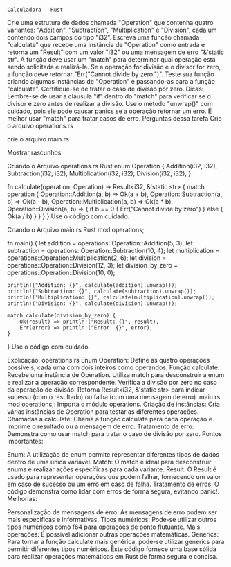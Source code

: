 

                                                                          Calculadora - Rust


Crie uma estrutura de dados chamada "Operation" que contenha quatro variantes: "Addition", "Subtraction", "Multiplication" e "Division", cada um contendo dois campos do tipo "i32".
Escreva uma função chamada "calculate" que recebe uma instância de "Operation" como entrada e retorna um "Result" com um valor "i32" ou uma mensagem de erro "&'static str". A função deve usar um "match" para determinar qual operação está sendo solicitada e realizá-la. Se a operação for divisão e o divisor for zero, a função deve retornar "Err("Cannot divide by zero.")".
Teste sua função criando algumas instâncias de "Operation" e passando-as para a função "calculate". Certifique-se de tratar o caso de divisão por zero.
Dicas:
Lembre-se de usar a cláusula "if" dentro do "match" para verificar se o divisor é zero antes de realizar a divisão.
Use o método "unwrap()" com cuidado, pois ele pode causar panics se a operação retornar um erro. É melhor usar "match" para tratar casos de erro.
Perguntas dessa tarefa
Crie o arquivo operations.rs

crie o arquivo main.rs


Mostrar rascunhos


Criando o Arquivo operations.rs
Rust
enum Operation {
    Addition(i32, i32),
    Subtraction(i32, i32),
    Multiplication(i32, i32),
    Division(i32, i32),
}

fn calculate(operation: Operation) -> Result<i32, &'static str> {
    match operation {
        Operation::Addition(a, b) => Ok(a + b),
        Operation::Subtraction(a, b) => Ok(a - b),
        Operation::Multiplication(a, b) => Ok(a * b),
        Operation::Division(a, b) => {
            if b == 0 {
                Err("Cannot divide by zero")
            } else {
                Ok(a / b)
            }
        }
    }
}
Use o código com cuidado.

Criando o Arquivo main.rs
Rust
mod operations;

fn main() {
    let addition = operations::Operation::Addition(5, 3);
    let subtraction = operations::Operation::Subtraction(10, 4);
    let multiplication = operations::Operation::Multiplication(2, 6);
    let division = operations::Operation::Division(12, 3);
    let division_by_zero = operations::Operation::Division(10, 0);

    println!("Addition: {}", calculate(addition).unwrap());
    println!("Subtraction: {}", calculate(subtraction).unwrap());
    println!("Multiplication: {}", calculate(multiplication).unwrap());
    println!("Division: {}", calculate(division).unwrap());

    match calculate(division_by_zero) {
        Ok(result) => println!("Result: {}", result),
        Err(error) => println!("Error: {}", error),
    }
}
Use o código com cuidado.

Explicação:
operations.rs
Enum Operation: Define as quatro operações possíveis, cada uma com dois inteiros como operandos.
Função calculate:
Recebe uma instância de Operation.
Utiliza match para desconstruir a enum e realizar a operação correspondente.
Verifica a divisão por zero no caso da operação de divisão.
Retorna Result<i32, &'static str> para indicar sucesso (com o resultado) ou falha (com uma mensagem de erro).
main.rs
mod operations;: Importa o módulo operations.
Criação de instâncias: Cria várias instâncias de Operation para testar as diferentes operações.
Chamadas a calculate: Chama a função calculate para cada operação e imprime o resultado ou a mensagem de erro.
Tratamento de erro: Demonstra como usar match para tratar o caso de divisão por zero.
Pontos importantes:

Enum: A utilização de enum permite representar diferentes tipos de dados dentro de uma única variável.
Match: O match é ideal para desconstruir enums e realizar ações específicas para cada variante.
Result: O Result é usado para representar operações que podem falhar, fornecendo um valor em caso de sucesso ou um erro em caso de falha.
Tratamento de erros: O código demonstra como lidar com erros de forma segura, evitando panic!.
Melhorias:

Personalização de mensagens de erro: As mensagens de erro podem ser mais específicas e informativas.
Tipos numéricos: Pode-se utilizar outros tipos numéricos como f64 para operações de ponto flutuante.
Mais operações: É possível adicionar outras operações matemáticas.
Generics: Para tornar a função calculate mais genérica, pode-se utilizar generics para permitir diferentes tipos numéricos.
Este código fornece uma base sólida para realizar operações matemáticas em Rust de forma segura e concisa.
